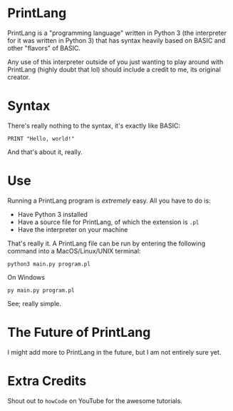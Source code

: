 # PrintLang

PrintLang is a "programming language" written in Python 3 (the interpreter for it was written in Python 3) that has syntax heavily based on 
BASIC and other "flavors" of BASIC.

Any use of this interpreter outside of you just wanting to play around with PrintLang (highly doubt that lol) should include a credit to me, its original creator.

# Syntax

There's really nothing to the syntax, it's exactly like BASIC:
```bas
PRINT "Hello, world!"
```
And that's about it, really.

# Use

Running a PrintLang program is *extremely* easy. All you have to do is:
  - Have Python 3 installed
  - Have a source file for PrintLang, of which the extension is `.pl`
  - Have the interpreter on your machine

That's really it. A PrintLang file can be run by entering the following command into a MacOS/Linux/UNIX terminal:
```
python3 main.py program.pl
```
On Windows
```
py main.py program.pl
```
See; really simple.

# The Future of PrintLang

I might add more to PrintLang in the future, but I am not entirely sure yet.

# Extra Credits

Shout out to `howCode` on YouTube for the awesome tutorials.
